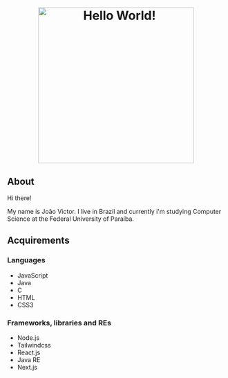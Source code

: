 <h1 align="center">
    <picture>
        <source media="(prefers-color-scheme: light)" srcset="./static/banner_light.png" />
        <source media="(prefers-color-scheme: dark)" srcset="./static/banner_dark.png" />
        <img alt="Hello World!" width="360" />
    </picture>
</h1>

## About

Hi there!

My name is João Victor. I live in Brazil and currently i'm studying Computer Science at the Federal University of Paraíba.

## Acquirements

### Languages

- JavaScript
- Java
- C
- HTML
- CSS3

### Frameworks, libraries and REs

- Node.js
- Tailwindcss
- React.js
- Java RE
- Next.js
